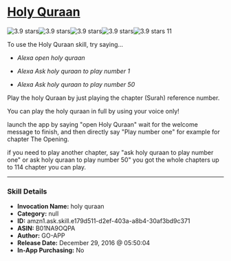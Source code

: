 # [Holy Quraan](http://alexa.amazon.com/#skills/amzn1.ask.skill.e179d511-d2ef-403a-a8b4-30af3bd9c371)
![3.9 stars](../../images/ic_star_black_18dp_1x.png)![3.9 stars](../../images/ic_star_black_18dp_1x.png)![3.9 stars](../../images/ic_star_black_18dp_1x.png)![3.9 stars](../../images/ic_star_half_black_18dp_1x.png)![3.9 stars](../../images/ic_star_border_black_18dp_1x.png) 11

To use the Holy Quraan skill, try saying...

* *Alexa open holy quraan*

* *Alexa Ask holy quraan to play number 1*

* *Alexa Ask holy quraan to play number 50*

Play the holy Quraan by just playing the chapter (Surah) reference number. 

You can play the holy quraan in full by using your voice only!

launch the app by saying "open Holy Quraan" wait for the welcome message to finish, and then directly say "Play number one" for example for chapter The Opening.

if you need to play another chapter, say "ask holy quraan to play number one" or ask holy quraan to play number 50" you got the whole chapters up to 114 chapter you can play.

***

### Skill Details

* **Invocation Name:** holy quraan
* **Category:** null
* **ID:** amzn1.ask.skill.e179d511-d2ef-403a-a8b4-30af3bd9c371
* **ASIN:** B01NA9OQPA
* **Author:** GO-APP
* **Release Date:** December 29, 2016 @ 05:50:04
* **In-App Purchasing:** No
